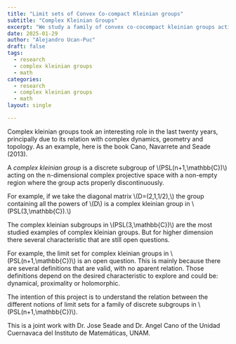 ```yaml
---
title: "Limit sets of Convex Co-compact Kleinian groups"
subtitle: "Complex Kleinian Groups"
excerpt: "We study a family of convex co-cocompact kleinian groups acting on the n-projective space"
date: 2025-01-29
author: "Alejandro Ucan-Puc"
draft: false
tags:
  - research
  - complex kleinian groups
  - math
categories:
  - research
  - complex kleinian groups
  - math
layout: single

---
```


Complex kleinian groups took an interesting role in the last twenty years, principally due to its relation with complex dynamics, geometry and topology. As an example, here is the book Cano, Navarrete and Seade (2013).

A _complex kleinian group_ is a discrete subgroup of \\(PSL(n+1,\mathbb{C})\\) acting on the n-dimensional complex projective space with a non-empty region where the group acts properly discontinuously. 

For example, if we take the diagonal matrix \\(D=(2,1,1/2),\\) the group containing all the powers of \\(D\\) is a complex kleinian group in \\(PSL(3,\mathbb{C}).\\)

The complex kleinian subgroups in \\(PSL(3,\mathbb{C})\\) are the most studied examples of complex kleinian groups. But for higher dimension there several characteristic that are still open questions.

For example, the limit set for complex kleinian groups in \\(PSL(n+1,\mathbb{C})\\) is an open question. This is mainly because there are several definitions that are valid, with no aparent relation. Those definitions depend on the desired characteristic to explore and could be: dynamical, proximality or holomorphic.

The intention of this project is to understand the relation between the different notions of limit sets for a family of discrete subgroups in \\(PSL(n+1,\mathbb{C})\\).

This is a joint work with Dr. Jose Seade and Dr. Angel Cano of the Unidad Cuernavaca del Instituto de Matemáticas, UNAM.
